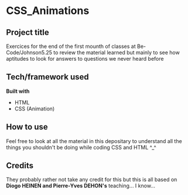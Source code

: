 # CSS_Animations

## Project title

Exercices for the end of the first mounth of classes at Be-Code/Johnson5.25  to review the material learned but mainly to see how aptitudes to look for answers to questions we never heard before

## Tech/framework used

**Built with**
- HTML
- CSS (Animation)

## How to use

Feel free to look at all the material in this depositary to understand all the things you shouldn't be doing while coding CSS and HTML ^_^

## Credits

They probably rather not take any credit for this but this is all based on **Diogo HEINEN and Pierre-Yves DEHON's** teaching... I know... 

